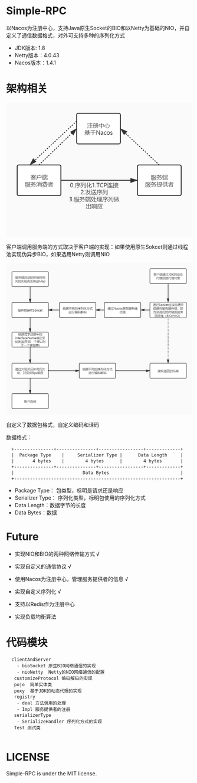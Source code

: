 # Simple-RPC
以Nacos为注册中心，支持Java原生Socket的BIO和以Netty为基础的NIO，并自定义了通信数据格式，对外可支持多种的序列化方式

- JDK版本: 1.8
- Netty版本：4.0.43
- Nacos版本：1.4.1

# 架构相关

<div align=center><img src="https://github.com/TanDawn1/Simple-RPC/blob/main/RPC%E6%9E%B6%E6%9E%84.jpg" /></div>

客户端调用服务端的方式取决于客户端的实现：如果使用原生Sokcet则通过线程池实现伪异步BIO，如果选用Netty则调用NIO

<div align=center><img src="https://github.com/TanDawn1/Simple-RPC/blob/main/%E8%B0%83%E7%94%A8%E6%B5%81%E7%A8%8B.jpg" /></div>

自定义了数据包格式，自定义编码和译码

数据格式：

```
  +---------------+---------------+-----------------+-------------+
  |  Package Type    |     Serializer Type |      Data Length     |
  |       4 bytes    |        4 bytes      |        4 bytes       |
  +---------------+---------------+-----------------+-------------+
  |                          Data Bytes                           |
  +---------------------------------------------------------------+
```
- Package Type： 包类型，标明是请求还是响应
- Serializer Type： 序列化类型，标明包使用的序列化方式
- Data Length：数据字节的长度
- Data Bytes：数据

# Future
- 实现NIO和BIO的两种网络传输方式 √

- 实现自定义的通信协议   √

- 使用Nacos为注册中心，管理服务提供者的信息 √

- 实现自定义序列化  √

- 支持以Redis作为注册中心

- 实现负载均衡算法



# 代码模块
```
  clientAndServer
    - bioSocket 原生BIO网络通信的实现
    - nioNetty  Netty的NIO网络通信的配置
   customizeProtocol 编码解码的实现
   pojo  简单实体类
   poxy  基于JDK的动态代理的实现
   registry
    - deal 方法调用的处理
    - Impl 服务提供者的注册
   serializerType 
    - SerializeHandler 序列化方式的实现
   Test 测试类
   
```

# LICENSE
Simple-RPC is under the MIT license.
